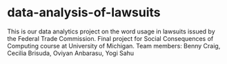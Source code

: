 # data-analysis-of-lawsuits
This is our data analytics project on the word usage in lawsuits issued by the Federal Trade Commission. Final project for Social Consequences of Computing course at University of Michigan. Team members: Benny Craig, Cecilia Brisuda, Oviyan Anbarasu, Yogi Sahu
